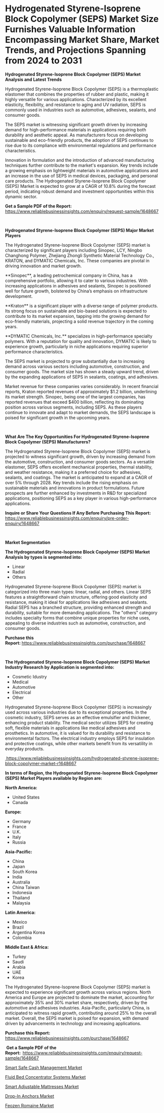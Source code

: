 <p><h1>Hydrogenated Styrene-Isoprene Block Copolymer (SEPS) Market Size Furnishes Valuable Information Encompassing Market Share, Market Trends, and Projections Spanning from 2024 to 2031</h1></p><p><strong>Hydrogenated Styrene-Isoprene Block Copolymer (SEPS) Market Analysis and Latest Trends</strong></p>
<p><p>Hydrogenated Styrene-Isoprene Block Copolymer (SEPS) is a thermoplastic elastomer that combines the properties of rubber and plastic, making it highly versatile for various applications. Characterized by its excellent elasticity, flexibility, and resistance to aging and UV radiation, SEPS is commonly used in industries such as automotive, adhesives, sealants, and consumer goods.</p><p>The SEPS market is witnessing significant growth driven by increasing demand for high-performance materials in applications requiring both durability and aesthetic appeal. As manufacturers focus on developing sustainable and eco-friendly products, the adoption of SEPS continues to rise due to its compliance with environmental regulations and performance characteristics. </p><p>Innovation in formulation and the introduction of advanced manufacturing techniques further contribute to the market's expansion. Key trends include a growing emphasis on lightweight materials in automotive applications and an increase in the use of SEPS in medical devices, packaging, and personal care products. The Hydrogenated Styrene-Isoprene Block Copolymer (SEPS) Market is expected to grow at a CAGR of 10.8% during the forecast period, indicating robust demand and investment opportunities within this dynamic sector.</p></p>
<p><strong>Get a Sample PDF of the Report:&nbsp;</strong> <a href="https://www.reliablebusinessinsights.com/enquiry/request-sample/1648667?utm_campaign=1726&utm_medium=2&utm_source=Github&utm_content=ia&utm_term=15102024&utm_id=hydrogenated-styrene-isoprene-block-copolymer-seps">https://www.reliablebusinessinsights.com/enquiry/request-sample/1648667</a></p>
<p>&nbsp;</p>
<p><strong>Hydrogenated Styrene-Isoprene Block Copolymer (SEPS) Major Market Players</strong></p>
<p><p>The Hydrogenated Styrene-Isoprene Block Copolymer (SEPS) market is characterized by significant players including Sinopec, LCY, Ningbo Changhong Polymer, Zhejiang Zhongli Synthetic Material Technology Co., KRATON, and DYMATIC Chemicals, Inc. These companies are pivotal in driving innovation and market growth.</p><p>**Sinopec**, a leading petrochemical company in China, has a comprehensive portfolio, allowing it to cater to various industries. With increasing applications in adhesives and sealants, Sinopec is positioned well for future growth, bolstered by China’s emphasis on infrastructure development.</p><p>**Kraton** is a significant player with a diverse range of polymer products. Its strong focus on sustainable and bio-based solutions is expected to contribute to its market expansion, tapping into the growing demand for eco-friendly materials, projecting a solid revenue trajectory in the coming years.</p><p>**DYMATIC Chemicals, Inc.** specializes in high-performance specialty polymers. With a reputation for quality and innovation, DYMATIC is likely to experience growth, particularly in niche applications requiring superior performance characteristics.</p><p>The SEPS market is projected to grow substantially due to increasing demand across various sectors including automotive, construction, and consumer goods. The market size has shown a steady upward trend, driven by the expanding applications of SEPS in sealants, coatings, and adhesives.</p><p>Market revenue for these companies varies considerably. In recent financial reports, Kraton reported revenues of approximately $1.2 billion, underlining its market strength. Sinopec, being one of the largest companies, has reported revenues that exceed $400 billion, reflecting its dominating position across various segments, including SEPS. As these players continue to innovate and adapt to market demands, the SEPS landscape is poised for significant growth in the upcoming years.</p></p>
<p>&nbsp;</p>
<p><strong>What Are The Key Opportunities For Hydrogenated Styrene-Isoprene Block Copolymer (SEPS) Manufacturers?</strong></p>
<p><p>The Hydrogenated Styrene-Isoprene Block Copolymer (SEPS) market is projected to witness significant growth, driven by increasing demand from the automotive, construction, and consumer goods sectors. As a versatile elastomer, SEPS offers excellent mechanical properties, thermal stability, and weather resistance, making it a preferred choice for adhesives, sealants, and coatings. The market is anticipated to expand at a CAGR of over 5% through 2028. Key trends include the rising emphasis on sustainable materials and innovations in product formulations. Future prospects are further enhanced by investments in R&D for specialized applications, positioning SEPS as a key player in various high-performance applications.</p></p>
<p><strong>Inquire or Share Your Questions If Any Before Purchasing This Report:</strong> <a href="https://www.reliablebusinessinsights.com/enquiry/pre-order-enquiry/1648667?utm_campaign=1726&utm_medium=2&utm_source=Github&utm_content=ia&utm_term=15102024&utm_id=hydrogenated-styrene-isoprene-block-copolymer-seps">https://www.reliablebusinessinsights.com/enquiry/pre-order-enquiry/1648667</a></p>
<p>&nbsp;</p>
<p><strong>Market Segmentation</strong></p>
<p><strong>The Hydrogenated Styrene-Isoprene Block Copolymer (SEPS) Market Analysis by types is segmented into:</strong></p>
<p><ul><li>Linear</li><li>Radial</li><li>Others</li></ul></p>
<p><p>Hydrogenated Styrene-Isoprene Block Copolymer (SEPS) market is categorized into three main types: linear, radial, and others. Linear SEPS features a straightforward chain structure, offering good elasticity and resistance, making it ideal for applications like adhesives and sealants. Radial SEPS has a branched structure, providing enhanced strength and durability, suitable for more demanding applications. The "others" category includes specialty forms that combine unique properties for niche uses, appealing to diverse industries such as automotive, construction, and consumer goods.</p></p>
<p><strong>Purchase this Report:&nbsp;</strong><a href="https://www.reliablebusinessinsights.com/purchase/1648667?utm_campaign=1726&utm_medium=2&utm_source=Github&utm_content=ia&utm_term=15102024&utm_id=hydrogenated-styrene-isoprene-block-copolymer-seps">https://www.reliablebusinessinsights.com/purchase/1648667</a></p>
<p>&nbsp;</p>
<p><strong>The Hydrogenated Styrene-Isoprene Block Copolymer (SEPS) Market Industry Research by Application is segmented into:</strong></p>
<p><ul><li>Cosmetic Idustry</li><li>Medical</li><li>Automotive</li><li>Electrical</li><li>Other</li></ul></p>
<p><p>Hydrogenated Styrene-Isoprene Block Copolymer (SEPS) is increasingly used across various industries due to its exceptional properties. In the cosmetic industry, SEPS serves as an effective emulsifier and thickener, enhancing product stability. The medical sector utilizes SEPS for creating soft, flexible materials in applications like medical adhesives and prosthetics. In automotive, it is valued for its durability and resistance to environmental factors. The electrical industry employs SEPS for insulation and protective coatings, while other markets benefit from its versatility in everyday products.</p></p>
<p><a href="https://www.reliablebusinessinsights.com/hydrogenated-styrene-isoprene-block-copolymer-market-r1648667?utm_campaign=1726&utm_medium=2&utm_source=Github&utm_content=ia&utm_term=15102024&utm_id=hydrogenated-styrene-isoprene-block-copolymer-seps">&nbsp;https://www.reliablebusinessinsights.com/hydrogenated-styrene-isoprene-block-copolymer-market-r1648667</a></p>
<p><strong>In terms of Region, the Hydrogenated Styrene-Isoprene Block Copolymer (SEPS) Market Players available by Region are:</strong></p>
<p>
    <p> <strong> North America: </strong>
        <ul>
            <li>United States</li>
            <li>Canada</li>
        </ul>
        </p> 
    <p> <strong> Europe: </strong>
        <ul>
            <li>Germany</li>
            <li>France</li>
            <li>U.K.</li>
            <li>Italy</li>
            <li>Russia</li>
        </ul>
        </p> 
    <p> <strong> Asia-Pacific: </strong>
        <ul>
            <li>China</li>
            <li>Japan</li>
            <li>South Korea</li>
            <li>India</li>
            <li>Australia</li>
            <li>China Taiwan</li>
            <li>Indonesia</li>
            <li>Thailand</li>
            <li>Malaysia</li>
        </ul>
        </p> 
    <p> <strong> Latin America: </strong>
        <ul>
            <li>Mexico</li>
            <li>Brazil</li>
            <li>Argentina Korea</li>
            <li>Colombia</li>
        </ul>
        </p> 
    <p> <strong> Middle East & Africa: </strong>
        <ul>
            <li>Turkey</li>
            <li>Saudi</li>
            <li>Arabia</li>
            <li>UAE</li>
            <li>Korea</li>
        </ul>
    </p>
    </p>
<p><p>The Hydrogenated Styrene-Isoprene Block Copolymer (SEPS) market is expected to experience significant growth across various regions. North America and Europe are projected to dominate the market, accounting for approximately 35% and 30% market share, respectively, driven by the automotive and adhesives industries. Asia-Pacific, particularly China, is anticipated to witness rapid growth, contributing around 25% to the overall market. Overall, the SEPS market is poised for expansion, with demand driven by advancements in technology and increasing applications.</p></p>
<p><strong>Purchase this Report: </strong><a href="https://www.reliablebusinessinsights.com/purchase/1648667?utm_campaign=1726&utm_medium=2&utm_source=Github&utm_content=ia&utm_term=15102024&utm_id=hydrogenated-styrene-isoprene-block-copolymer-seps">https://www.reliablebusinessinsights.com/purchase/1648667</a></p>
<p>&nbsp;<strong>Get a Sample PDF of the Report:&nbsp;&nbsp;</strong><a href="https://www.reliablebusinessinsights.com/enquiry/request-sample/1648667?utm_campaign=1726&utm_medium=2&utm_source=Github&utm_content=ia&utm_term=15102024&utm_id=hydrogenated-styrene-isoprene-block-copolymer-seps">https://www.reliablebusinessinsights.com/enquiry/request-sample/1648667</a></p>
<p><strong></strong></p>
<p><p><a href="https://www.linkedin.com/pulse/exploring-smart-safe-cash-management-market-dynamics-revenue-mcmze?trk=public_post_embed_feed-article-content&utm_campaign=1726&utm_medium=2&utm_source=Github&utm_content=ia&utm_term=15102024&utm_id=hydrogenated-styrene-isoprene-block-copolymer-seps">Smart Safe Cash Management Market</a></p><p><a href="https://www.linkedin.com/pulse/fluid-bed-concentrator-systems-market-research-report-2024-znpge?trk=public_post_embed_feed-article-content&utm_campaign=1726&utm_medium=2&utm_source=Github&utm_content=ia&utm_term=15102024&utm_id=hydrogenated-styrene-isoprene-block-copolymer-seps">Fluid Bed Concentrator Systems Market</a></p><p><a href="https://www.linkedin.com/pulse/smart-adjustable-mattresses-market-investigation-industry-b90de?trk=public_post_embed_feed-article-content&utm_campaign=1726&utm_medium=2&utm_source=Github&utm_content=ia&utm_term=15102024&utm_id=hydrogenated-styrene-isoprene-block-copolymer-seps">Smart Adjustable Mattresses Market</a></p><p><a href="https://www.linkedin.com/pulse/deep-dive-drop-in-anchors-market-itstrends-segmentation-6ause?trk=public_post_embed_feed-article-content&utm_campaign=1726&utm_medium=2&utm_source=Github&utm_content=ia&utm_term=15102024&utm_id=hydrogenated-styrene-isoprene-block-copolymer-seps">Drop-In Anchors Market</a></p><p><a href="https://github.com/abbislposival/Market-Research-Report-List-1/blob/main/feozen-romaine-market.md?utm_campaign=1726&utm_medium=2&utm_source=Github&utm_content=ia&utm_term=15102024&utm_id=hydrogenated-styrene-isoprene-block-copolymer-seps">Feozen Romaine Market</a></p></p>